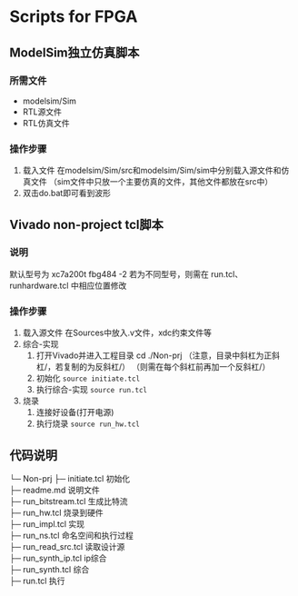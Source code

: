 # Scripts for FPGA

## ModelSim独立仿真脚本
### 所需文件
- modelsim/Sim
- RTL源文件
- RTL仿真文件
  
### 操作步骤
1. 载入文件
    在modelsim/Sim/src和modelsim/Sim/sim中分别载入源文件和仿真文件
    （sim文件中只放一个主要仿真的文件，其他文件都放在src中）
2. 双击do.bat即可看到波形


## Vivado non-project tcl脚本
### 说明
默认型号为 xc7a200t fbg484  -2
若为不同型号，则需在 run.tcl、runhardware.tcl 中相应位置修改


### 操作步骤
1. 载入源文件
    在Sources中放入.v文件，xdc约束文件等
2. 综合-实现
   1. 打开Vivado并进入工程目录 cd ./Non-prj
   （注意，目录中斜杠为正斜杠/，若复制的为反斜杠/）
   （则需在每个斜杠前再加一个反斜杠/）
   2. 初始化 `source initiate.tcl`
   3. 执行综合-实现 `source run.tcl`
3. 烧录
   1. 连接好设备(打开电源)
   2. 执行烧录 `source run_hw.tcl`
   

## 代码说明
└─ Non-prj
   ├─ initiate.tcl                              初始化  
   ├─ readme.md                           说明文件  
   ├─ run_bitstream.tcl                   生成比特流  
   ├─ run_hw.tcl                             烧录到硬件  
   ├─ run_impl.tcl                           实现  
   ├─ run_ns.tcl                              命名空间和执行过程  
   ├─ run_read_src.tcl                    读取设计源  
   ├─ run_synth_ip.tcl                    ip综合  
   ├─ run_synth.tcl                         综合  
   ├─ run.tcl                                   执行  
